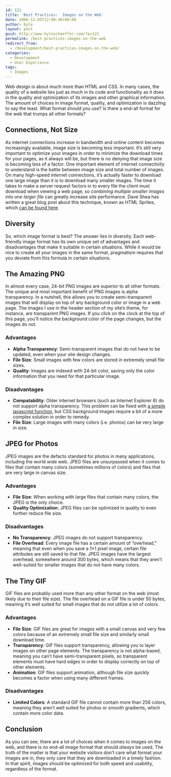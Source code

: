 ```yaml
---
id: 121
title: 'Best Practices:  Images on the Web'
date: 2008-12-05T12:09:48+00:00
author: Kyle
layout: post
guid: http://www.kyleschaeffer.com/?p=121
permalink: /best-practices-images-on-the-web
redirect_from:
  - /development/best-practices-images-on-the-web/
categories:
  - Development
  - User Experience
tags:
  - Images
---
```

Web design is about much more than HTML and CSS. In many cases, the quality of a website lies just as much in its code and functionality as it does in the quality and optimization of its images and other graphical information. The amount of choices in image format, quality, and optimization is dazzling to say the least. What format should you use? Is there a end-all format for the web that trumps all other formats?

## Connections, Not Size

As internet connections increase in bandwidth and online content becomes increasingly available, image size is becoming less important. It’s still very important to optimize your images in order to minimize the download times for your pages, as it always will be, but there is no denying that image size is becoming less of a factor. One important element of internet connectivity to understand is the battle between image size and total number of images. On many high-speed internet connections, it’s actually faster to download one large image than it is to download many smaller images. The time it takes to make a server request factors in to every file the client must download when viewing a web page, so _combining multiple smaller images into one larger file_ can greatly increase site performance. Dave Shea has written a great blog post about this technique, known as HTML Sprites, which [can be found here](http://www.alistapart.com/articles/sprites/).

## Diversity

So, which image format is best? The answer lies in diversity. Each web-friendly image format has its own unique set of advantages and disadvantages that make it suitable in certain situations. While it would be nice to create all your images in the same format, pragmatism requires that you deviate from this formula in certain situations.

## The Amazing PNG

In almost every case, 24-bit PNG images are superior to all other formats. The unique and most important benefit of PNG images is alpha transparency. In a nutshell, this allows you to create semi-transparent images that will display on top of any background color or image in a web page. The images I use in the header section of my site’s theme, for instance, are transparent PNG images. If you click on the clock at the top of this page, you’ll notice the background color of the page changes, but the images do not.

### Advantages

* **Alpha Transparency**: Semi-transparent images that do not have to be updated, even when your site design changes.
* **File Size**: Small images with few colors are stored in extremely small file sizes.
* **Quality**: Images are indexed with 24-bit color, saving only the color information that you need for that particular image.

### Disadvantages

* **Compatability**: Older internet browsers (such as Internet Explorer 6) do not support alpha transparency. This problem can be fixed with [a simple javascript function](http://homepage.ntlworld.com/bobosola/), but CSS background images require a bit of a more complex solution in order to remedy.
* **File Size**: Large images with many colors (i.e. photos) can be very large in size.

## JPEG for Photos

JPEG images are the defacto standard for photos in many applications, including the world wide web. JPEG files are unsurpassed when it comes to files that contain many colors (sometimes millions of colors) and files that are very large in canvas size.

### Advantages

* **File Size**: When working with large files that contain many colors, the JPEG is the only choice.
* **Quality Optimization**: JPEG files can be optimized in quality to even further reduce file size.

### Disadvantages

* **No Transparency**: JPEG images do not support transparency.
* **File Overhead**: Every image file has a certain amount of “overhead,” meaning that even when you save a 1&times;1 pixel image, certain file attributes are still saved to that file. JPEG images have the largest overhead, somewhere around 300 bytes, which means that they aren’t well-suited for smaller images that do not have many colors.

## The Tiny GIF

GIF files are probably used more than any other format on the web (most likely due to their file size). The file overhead on a GIF file is under 50 bytes, meaning it’s well suited for small images that do not utilize a lot of colors.

### Advantages

* **File Size**: GIF files are great for images with a small canvas and very few colors because of an extremely small file size and similarly small download time.
* **Transparency**: GIF files support transparency, allowing you to layer images on other page elements. The transparency is not alpha-based, meaning you can’t have semi-transparent pixels, so transparent elements must have hard edges in order to display correctly on top of other elements.
* **Animation**: GIF files support animation, although file size quickly becomes a factor when using many different frames.

### Disadvantages

* **Limited Colors**: A standard GIF file cannot contain more than 256 colors, meaning they aren’t well suited for photos or smooth gradients, which contain more color data.

## Conclusion

As you can see, there are a lot of choices when it comes to images on the web, and there is no end-all image format that should _always_ be used. The truth of the matter is that your website visitors don’t care what format your images are in, they only care that they are downloaded in a timely fashion. In that spirit, images should be optimized for both speed and usability, regardless of the format.
